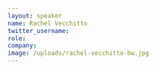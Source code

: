 ```yaml
---
layout: speaker
name: Rachel Vecchitto
twitter_username:
role:
company:
image: /uploads/rachel-vecchitto-bw.jpg
---
```


